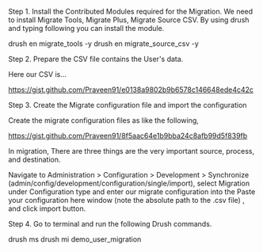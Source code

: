 Step 1. Install the Contributed Modules required for the Migration.
We need to install Migrate Tools, Migrate Plus, Migrate Source CSV. By using drush and typing following you can install the module.

drush en migrate_tools -y 
drush en migrate_source_csv -y 


Step 2. Prepare the CSV file contains the User's data.

Here our CSV is...

https://gist.github.com/Praveen91/e0138a9802b9b6578c146648ede4c42c

Step 3. Create the Migrate configuration file and import the configuration

Create the migrate configuration files as like the following,

https://gist.github.com/Praveen91/8f5aac64e1b9bba24c8afb99d5f839fb

In migration, There are three things are the very important source, process, and destination.

Navigate to Administration > Configuration > Development > Synchronize (admin/config/development/configuration/single/import), select Migration under Configuration type and enter our migrate configuration into the Paste your configuration here window (note the absolute path to the .csv file) , and click import button.

Step 4. Go to terminal and run the following Drush commands.

  drush ms 
  drush mi demo_user_migration
